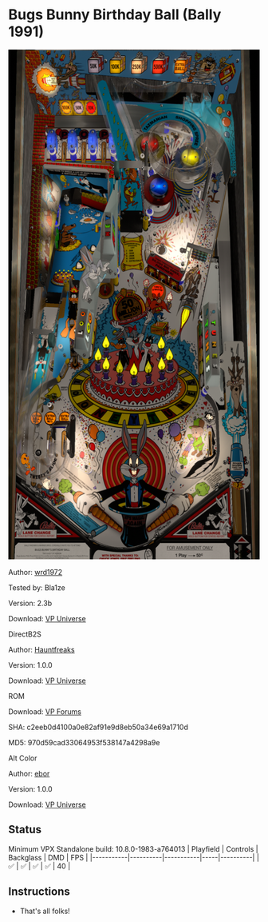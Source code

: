 # Bugs Bunny Birthday Ball (Bally 1991)

![Table Preview](../../images/vpx-bugs.png)

Author: [wrd1972](https://vpuniverse.com/profile/7788-wrd1972/) 

Tested by: Bla1ze

Version: 2.3b

Download: [VP Universe](https://vpuniverse.com/files/file/14364-bugs-bunnys-birthday-ball-bally-1991/)

DirectB2S

Author: [Hauntfreaks](https://vpuniverse.com/profile/5216-hauntfreaks/)  

Version: 1.0.0

Download: [VP Universe](https://vpuniverse.com/files/file/17218-bugs-bunny-birthday-ball-bally-1989-alt-b2s-with-full-dmd/)

ROM

Download: [VP Forums](https://www.vpforums.org/index.php?app=downloads&showfile=954)

SHA: c2eeb0d4100a0e82af91e9d8eb50a34e69a1710d

MD5: 970d59cad33064953f538147a4298a9e

Alt Color

Author: [ebor](https://vpuniverse.com/profile/29168-ebor/)  

Version: 1.0.0

Download: [VP Universe](https://vpuniverse.com/files/file/15841-bugs-bunny-birthday-ball-bally-1991-dmd-64-colors-serum-format/)


## Status 

Minimum VPX Standalone build: 10.8.0-1983-a764013
| Playfield | Controls | Backglass | DMD | FPS | 
|-----------|----------|-----------|-----|----------|
| :white_check_mark: | :white_check_mark: | :white_check_mark: | :white_check_mark: | 40 |

## Instructions

- That's all folks!
